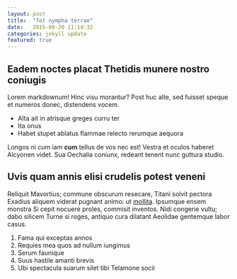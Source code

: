 ```yaml
---
layout: post
title:  "Tot nympha terrae"
date:   2015-09-20 11:14:32
categories: jekyll update
featured: true
---
```

## Eadem noctes placat Thetidis munere nostro coniugis

Lorem markdownum! Hinc visu morantur? Post huc alte, sed fuisset speque et
numeros donec, distendens vocem.

- Alta ait in atrisque greges curru ter
- Ita onus
- Habet stupet ablatus flammae relecto rerumque aequora

Longos ni cum iam **cum** tellus de vos nec est! Vestra et oculos haberet
Alcyonen videt. Sua Oechalia coniunx, redeant tenent nunc guttura studio.

## Uvis quam annis elisi crudelis potest veneni

Reliquit Mavortius; commune obscurum resecare, Titani solvit pectora Exadius
aliquem viderat pugnant animo: ut
[mollita](http://kimjongunlookingatthings.tumblr.com/). Ipsumque ensem monstra
Si cepit nocuere proles, commisit inventos. Nidi congerie vultu; dabo silicem
Turne si roges, antiquo cura dilatant Aeolidae gentemque labor casus.

1. Fama qui exceptas annos
2. Requies mea quos ad nullum iungimus
3. Serum faunique
4. Suus hastile amanti brevis
5. Ubi spectacula suarum silet tibi Telamone socii

